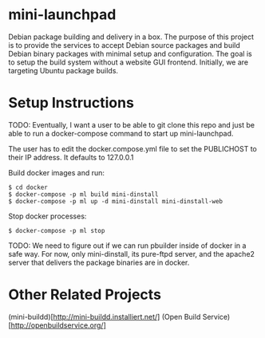 # mini-launchpad

Debian package building and delivery in a box. The purpose of this project is
to provide the services to accept Debian source packages and build Debian
binary packages with minimal setup and configuration. The goal is to setup the
build system without a website GUI frontend. Initially, we are targeting Ubuntu
package builds.

# Setup Instructions

TODO: Eventually, I want a user to be able to git clone this repo and just be
able to run a docker-compose command to start up mini-launchpad.

The user has to edit the docker.compose.yml file to set the PUBLICHOST to their
IP address. It defaults to 127.0.0.1

Build docker images and run:

    $ cd docker
    $ docker-compose -p ml build mini-dinstall
    $ docker-compose -p ml up -d mini-dinstall mini-dinstall-web
    
Stop docker processes:

    $ docker-compose -p ml stop

TODO: We need to figure out if we can run pbuilder inside of docker in a safe
way. For now, only mini-dinstall, its pure-ftpd server, and the apache2 server
that delivers the package binaries are in docker.

# Other Related Projects

(mini-buildd)[http://mini-buildd.installiert.net/]
(Open Build Service)[http://openbuildservice.org/]
